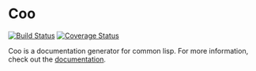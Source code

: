 Coo
===

[![Build Status](https://travis-ci.org/fisxoj/coo.svg?branch=master)](https://travis-ci.org/fisxoj/coo)
[![Coverage Status](https://coveralls.io/repos/github/fisxoj/coo/badge.svg?branch=master)](https://coveralls.io/github/fisxoj/coo?branch=master)

Coo is a documentation generator for common lisp.  For more information, check out the [documentation](https://fisxoj.github.io/coo/).
